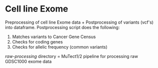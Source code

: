 # Cell line Exome

Preprocessing of cell line Exome data + Postprocessing of variants (vcf's) into dataframe. Postprocessing script does the following:

1. Matches variants to Cancer Gene Census
2. Checks for coding genes
3. Checks for allelic frequency (common variants)


*raw-processing* directory = MuTect1/2 pipeline for processing raw GDSC1000 exome data
